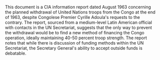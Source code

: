 This document is a CIA information report dated August 1963 concerning the planned withdrawal of United Nations troops from the Congo at the end of 1963, despite Congolese Premier Cyrille Adoula's requests to the contrary. The report, sourced from a medium-level Latin American official with contacts in the UN Secretariat, suggests that the only way to prevent the withdrawal would be to find a new method of financing the Congo operation, ideally maintaining 40-50 percent troop strength. The report notes that while there is discussion of funding methods within the UN Secretariat, the Secretary General's ability to accept outside funds is debatable.
